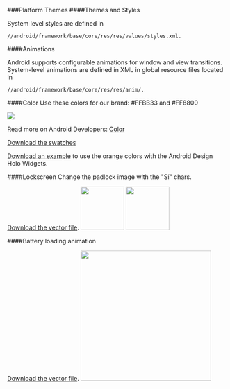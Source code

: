 ###Platform Themes
####Themes and Styles

System level styles are defined in
```text
//android/framework/base/core/res/res/values/styles.xml.
```

####Animations

Android supports configurable animations for window and view transitions. System-level animations are defined in XML in global resource files located in
```text
//android/framework/base/core/res/res/anim/.
```

####Color
Use these colors for our brand: \#FFBB33 and \#FF8800

![](/android-doc-odm/res/colors.png)

Read more on Android Developers: [Color](http://developer.android.com/design/style/color.html "Android Developers")

[Download the swatches](http://developer.android.com/downloads/design/Android_Design_Color_Swatches_20120229.zip)

[Download an example](/android-doc-odm/res/Android_Design_Holo_Widgets_20120814.fw.png) to use the orange colors with the Android Design Holo Widgets.

####Lockscreen
Change the padlock image with the "Sí" chars.

[Download the vector file](/android-doc-odm/res/logo-slide-lock-screen.eps).
<img  src="/android-doc-odm/res/lockscreen.png" style="width: 100px;"/>
<img  src="/android-doc-odm/res/logo-slide-lock-screen.svg" style="width: 100px;"/>

####Battery loading animation

[Download the vector file](/android-doc-odm/res/battery.eps).
<img  src="/android-doc-odm/res/battery.png" style="width: 300px;"/>


